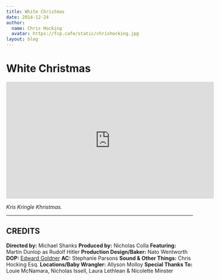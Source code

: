 ```yaml
---
title: White Christmas
date: 2014-12-24
author:
  name: Chris Hocking
  avatar: https://fcp.cafe/static/chrishocking.jpg
layout: blog
---
```

# White Christmas

<iframe width="560" height="315" src="https://www.youtube-nocookie.com/embed/oquIuB9NUWQ?si=yEcU4Dvjn1KWYjvE" title="YouTube video player" frameborder="0" allow="accelerometer; autoplay; clipboard-write; encrypted-media; gyroscope; picture-in-picture; web-share" referrerpolicy="strict-origin-when-cross-origin" allowfullscreen></iframe>

*Kris Kringle Khristmas.*

---

## CREDITS

**Directed by:** Michael Shanks
**Produced by:** Nicholas Colla
**Featuring:** Martin Dunlop as Rudolf Hitler
**Production Design/Baker:** Nato Wentworth
**DOP:** [Edward Goldner](http://www.edwardgoldner.com)
**AC:** Stephanie Parsons
**Sound & Other Things:** Chris Hocking Esq.
**Locations/Baby Wrangler:** Allyson Molloy
**Special Thanks To:** Louie McNamara, Nicholas Issell, Laura Lethlean & Nicolette Minster